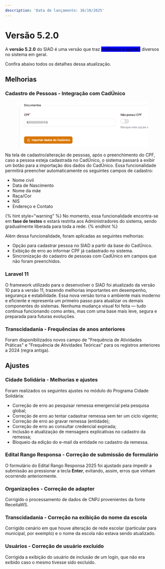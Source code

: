 ```yaml
---
description: 'Data de lançamento: 16/10/2025'
---
```


# Versão 5.2.0

A **versão 5.2.0** do SIAD é uma versão que traz <mark style="background-color:blue;">melhorias e ajustes</mark> diversos no sistema em geral.

Confira abaixo todos os detalhes dessa atualização.

## Melhorias

### Cadastro de Pessoas - Integração com CadÚnico

<figure><img src="../../.gitbook/assets/image.png" alt=""><figcaption></figcaption></figure>

Na tela de cadastro/alteração de pessoas, após o preenchimento do CPF, caso a pessoa esteja cadastrada no CadÚnico, o sistema passará a exibir um botão para a importação dos dados do CadÚnico. Essa funcionalidade permitirá preencher automaticamente os seguintes campos de cadastro:

* Nome civil
* Data de Nascimento
* Nome da mãe
* Raça/Cor
* NIS
* Endereço e Contato

{% hint style="warning" %}
No momento, essa funcionalidade encontra-se em **fase de testes** e estará restrita aos Administradores do sistema, sendo gradualmente liberada para toda a rede.
{% endhint %}

Além dessa funcionalidade, foram aplicadas as seguintes melhorias:

* Opção para cadastrar pessoa no SIAD a partir da base do CadÚnico.
* Exibição de erro ao informar CPF já cadastrado no sistema.
* Sincronização do cadastro de pessoas com CadÚnico em campos que não foram preenchidos.

### Laravel 11

O framework utilizado para o desenvolver o SIAD foi atualizado da versão 10 para a versão 11, trazendo melhorias importantes em desempenho, segurança e estabilidade. Essa nova versão torna o ambiente mais moderno e eficiente e representa um primeiro passo para atualizar os demais componentes do sistemas. Nenhuma mudança visual foi feita — tudo continua funcionando como antes, mas com uma base mais leve, segura e preparada para futuras evoluções.

### Transcidadania - Frequências de anos anteriores

Foram disponibilizados novos campo de "Frequência de Atividades Práticas" e "Frequência de Atividades Teóricas" para os registros anteriores a 2024 (regra antiga).

## Ajustes

### Cidade Solidária - Melhorias e ajustes

Foram realizados os seguintes ajustes no módulo do Programa Cidade Solidária:

* Correção de erro ao pesquisar remessa emergencial pela pesquisa global;
* Correção de erro ao tentar cadastrar remessa sem ter um ciclo vigente;
* Correção de erro ao gravar remessa (entidade);
* Correção de erro ao consultar credencial expirada;
* Inclusão e atualização de mensagens explicativas no cadastro da remessa;
* Bloqueio da edição do e-mail da entidade no cadastro da remessa.

### Edital Rango Responsa - Correção de submissão de formulário

O formulário do Edital Rango Responsa 2025 foi ajustado para impedir a submissão ao pressionar a tecla **Enter**, evitando, assim, erros que vinham ocorrendo anteriormente.

### Organizações - Correção de adapter

Corrigido o processamento de dados de CNPJ provenientes da fonte ReceitaWS.

### Transcidadania - Correção na exibição do nome da escola

Corrigido cenário em que houve alteração de rede escolar (particular para municipal, por exemplo) e o nome da escola não estava sendo atualizado.

### Usuários - Correção de usuário excluído

Corrigida a exibição do usuário de inclusão de um login, que não era exibido caso o mesmo tivesse sido excluído.
